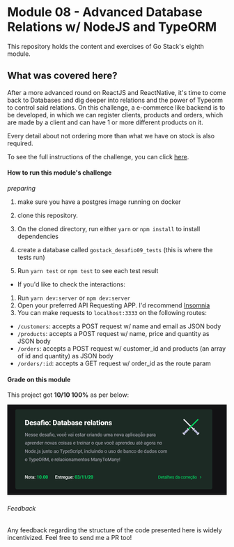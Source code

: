 # Module 08 - Advanced Database Relations w/ NodeJS and TypeORM

This repository holds the content and exercises of Go Stack's eighth module.

## What was covered here?

After a more advanced round on ReactJS and ReactNative, it's time to come back to Databases and dig deeper into relations and the power of Typeorm to control said relations. On this challenge, a e-commerce like backend is to be developed, in which we can register clients, products and orders, which are made by a client and can have 1 or more different products on it.

Every detail about not ordering more than what we have on stock is also required.

To see the full instructions of the challenge, you can click [here](./project-instructions.md).

#### How to run this module's challenge

*preparing*
1. make sure you have a postgres image running on docker

1. clone this repository.
2. On the cloned directory, run either `yarn` or `npm install` to install dependencies
3. create a database called `gostack_desafio09_tests` (this is where the tests run)
4. Run `yarn test` or `npm test` to see each test result


- If you'd like to check the interactions:

1. Run `yarn dev:server` or `npm dev:server`
2. Open your preferred API Requesting APP. I'd recommend [Insomnia](https://insomnia.rest/)
3. You can make requests to `localhost:3333` on the following routes:

- `/customers`: accepts a POST request w/ name and email as JSON body
- `/products`: accepts a POST request w/ name, price and quantity as JSON body
- `/orders`: accepts a POST request w/ customer_id and products (an array of id and quantity) as JSON body
- `/orders/:id`: accepts a GET request w/ order_id as the route param

#### Grade on this module

This project got **10/10 100%** as per below:

![project's grade](./project_grade.png)

###### Feedback

Any feedback regarding the structure of the code presented here is widely incentivized. Feel free to send me a PR too!
